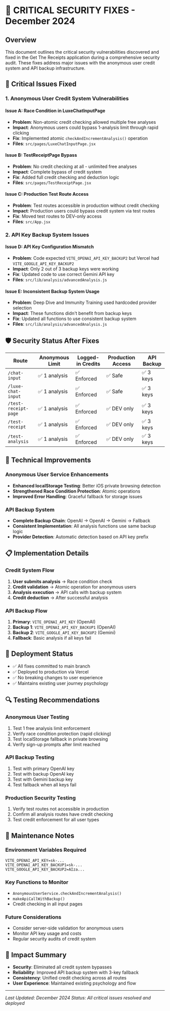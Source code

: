 # 🚨 CRITICAL SECURITY FIXES - December 2024

## Overview
This document outlines the critical security vulnerabilities discovered and fixed in the Get The Receipts application during a comprehensive security audit. These fixes address major issues with the anonymous user credit system and API backup infrastructure.

## 🚨 Critical Issues Fixed

### 1. Anonymous User Credit System Vulnerabilities

#### **Issue A: Race Condition in LuxeChatInputPage**
- **Problem**: Non-atomic credit checking allowed multiple free analyses
- **Impact**: Anonymous users could bypass 1-analysis limit through rapid clicking
- **Fix**: Implemented atomic `checkAndIncrementAnalysis()` operation
- **Files**: `src/pages/LuxeChatInputPage.jsx`

#### **Issue B: TestReceiptPage Bypass**
- **Problem**: No credit checking at all - unlimited free analyses
- **Impact**: Complete bypass of credit system
- **Fix**: Added full credit checking and deduction logic
- **Files**: `src/pages/TestReceiptPage.jsx`

#### **Issue C: Production Test Route Access**
- **Problem**: Test routes accessible in production without credit checking
- **Impact**: Production users could bypass credit system via test routes
- **Fix**: Moved test routes to DEV-only access
- **Files**: `src/App.jsx`

### 2. API Key Backup System Issues

#### **Issue D: API Key Configuration Mismatch**
- **Problem**: Code expected `VITE_OPENAI_API_KEY_BACKUP2` but Vercel had `VITE_GOOGLE_API_KEY_BACKUP2`
- **Impact**: Only 2 out of 3 backup keys were working
- **Fix**: Updated code to use correct Gemini API key
- **Files**: `src/lib/analysis/advancedAnalysis.js`

#### **Issue E: Inconsistent Backup System Usage**
- **Problem**: Deep Dive and Immunity Training used hardcoded provider selection
- **Impact**: These functions didn't benefit from backup keys
- **Fix**: Updated all functions to use consistent backup system
- **Files**: `src/lib/analysis/advancedAnalysis.js`

## 🛡️ Security Status After Fixes

| Route | Anonymous Limit | Logged-in Credits | Production Access | API Backup |
|-------|----------------|-------------------|-------------------|------------|
| `/chat-input` | ✅ 1 analysis | ✅ Enforced | ✅ Safe | ✅ 3 keys |
| `/luxe-chat-input` | ✅ 1 analysis | ✅ Enforced | ✅ Safe | ✅ 3 keys |
| `/test-receipt-page` | ✅ 1 analysis | ✅ Enforced | ✅ DEV only | ✅ 3 keys |
| `/test-receipt` | ✅ 1 analysis | ✅ Enforced | ✅ DEV only | ✅ 3 keys |
| `/test-analysis` | ✅ 1 analysis | ✅ Enforced | ✅ DEV only | ✅ 3 keys |

## 🔧 Technical Improvements

### Anonymous User Service Enhancements
- **Enhanced localStorage Testing**: Better iOS private browsing detection
- **Strengthened Race Condition Protection**: Atomic operations
- **Improved Error Handling**: Graceful fallback for storage issues

### API Backup System
- **Complete Backup Chain**: OpenAI → OpenAI → Gemini → Fallback
- **Consistent Implementation**: All analysis functions use same backup logic
- **Provider Detection**: Automatic detection based on API key prefix

## 📋 Implementation Details

### Credit System Flow
1. **User submits analysis** → Race condition check
2. **Credit validation** → Atomic operation for anonymous users
3. **Analysis execution** → API calls with backup system
4. **Credit deduction** → After successful analysis

### API Backup Flow
1. **Primary**: `VITE_OPENAI_API_KEY` (OpenAI)
2. **Backup 1**: `VITE_OPENAI_API_KEY_BACKUP1` (OpenAI)
3. **Backup 2**: `VITE_GOOGLE_API_KEY_BACKUP2` (Gemini)
4. **Fallback**: Basic analysis if all keys fail

## 🚀 Deployment Status
- ✅ All fixes committed to main branch
- ✅ Deployed to production via Vercel
- ✅ No breaking changes to user experience
- ✅ Maintains existing user journey psychology

## 🔍 Testing Recommendations

### Anonymous User Testing
1. Test 1 free analysis limit enforcement
2. Verify race condition protection (rapid clicking)
3. Test localStorage fallback in private browsing
4. Verify sign-up prompts after limit reached

### API Backup Testing
1. Test with primary OpenAI key
2. Test with backup OpenAI key
3. Test with Gemini backup key
4. Test fallback when all keys fail

### Production Security Testing
1. Verify test routes not accessible in production
2. Confirm all analysis routes have credit checking
3. Test credit enforcement for all user types

## 📝 Maintenance Notes

### Environment Variables Required
```
VITE_OPENAI_API_KEY=sk-...
VITE_OPENAI_API_KEY_BACKUP1=sk-...
VITE_GOOGLE_API_KEY_BACKUP2=AIza...
```

### Key Functions to Monitor
- `AnonymousUserService.checkAndIncrementAnalysis()`
- `makeApiCallWithBackup()`
- Credit checking in all input pages

### Future Considerations
- Consider server-side validation for anonymous users
- Monitor API key usage and costs
- Regular security audits of credit system

## 🎯 Impact Summary
- **Security**: Eliminated all credit system bypasses
- **Reliability**: Improved API backup system with 3-key fallback
- **Consistency**: Unified credit checking across all routes
- **User Experience**: Maintained existing psychology and flow

---
*Last Updated: December 2024*
*Status: All critical issues resolved and deployed*
